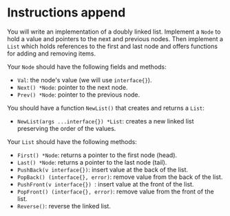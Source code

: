 # Instructions append

You will write an implementation of a doubly linked list. Implement a
`Node` to hold a value and pointers to the next and previous nodes. Then
implement a `List` which holds references to the first and last node and
offers functions for adding and removing items.

Your `Node` should have the following fields and methods:

* `Val`: the node's value (we will use `interface{}`).
* `Next() *Node`: pointer to the next node.
* `Prev() *Node`: pointer to the previous node.

You should have a function `NewList()` that creates and returns a `List`:

* `NewList(args ...interface{}) *List`: creates a new linked list preserving the order of the values.

Your `List` should have the following methods:

* `First() *Node`: returns a pointer to the first node (head).
* `Last() *Node`: returns a pointer to the last node (tail).
* `PushBack(v interface{})`: insert value at the back of the list.
* `PopBack() (interface{}, error)`: remove value from the back of the list.
* `PushFront(v interface{}) `: insert value at the front of the list.
* `PopFront() (interface{}, error)`: remove value from the front of the list.
* `Reverse()`: reverse the linked list.
